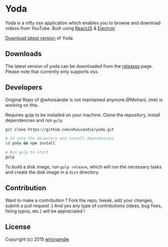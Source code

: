 # Yoda

Yoda is a nifty osx application which enables you to browse and download videos from YouTube.
Built using [ReactJS](https://facebook.github.io/react) & [Electron](http://electron.atom.io)

[Download latest version](https://github.com/whoisandie/yoda/releases/tag/v1.0.0) of Yoda

## Downloads
The latest version of yoda can be downloaded from the [releases](https://github.com/whoisandie/yoda/releases) page.
Please note that currently only supports osx.

## Developers
Original Repo of @whoisandie is not maintained anymore.@MohanL (me) is working on this.

Requires gulp to be installed on your machine.
Clone the repository, install dependencies and run `gulp`

``` bash
git clone https://github.com/whoisandie/yoda.git

# Cd into the directory and install dependencies
cd yoda && npm install

# Run gulp to start
gulp
```

To build a disk image, run `gulp release`, which will run the necessary tasks
and create the disk image in a `dist` directory.

## Contribution

Want to make a contribution ? Fork the repo, tweak, add your changes, submit a pull request :) And yes any type of contributions (ideas, bug fixes, fixing typos, etc.) will be appreciated !

## License

Copyright (c) 2015 [whoisandie](http://whoisandie.com)
